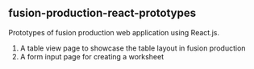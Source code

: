 ## fusion-production-react-prototypes
Prototypes of fusion production web application using React.js. 
1. A table view page to showcase the table layout in fusion production
2. A form input page for creating a worksheet



